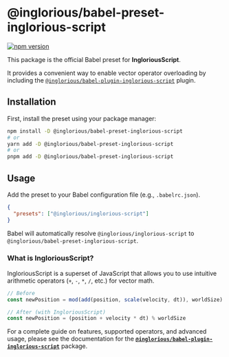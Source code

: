 # @inglorious/babel-preset-inglorious-script

[![npm version](https://img.shields.io/npm/v/@inglorious/babel-preset-inglorious-script.svg)](https://www.npmjs.com/package/@inglorious/babel-preset-inglorious-script)

This package is the official Babel preset for **IngloriousScript**.

It provides a convenient way to enable vector operator overloading by including the [`@inglorious/babel-plugin-inglorious-script`](../babel-plugin-inglorious-script/README.md) plugin.

## Installation

First, install the preset using your package manager:

```bash
npm install -D @inglorious/babel-preset-inglorious-script
# or
yarn add -D @inglorious/babel-preset-inglorious-script
# or
pnpm add -D @inglorious/babel-preset-inglorious-script
```

## Usage

Add the preset to your Babel configuration file (e.g., `.babelrc.json`).

```json
{
  "presets": ["@inglorious/inglorious-script"]
}
```

Babel will automatically resolve `@inglorious/inglorious-script` to `@inglorious/babel-preset-inglorious-script`.

### What is IngloriousScript?

IngloriousScript is a superset of JavaScript that allows you to use intuitive arithmetic operators (`+`, `-`, `*`, `/`, etc.) for vector math.

```javascript
// Before
const newPosition = mod(add(position, scale(velocity, dt)), worldSize)

// After (with IngloriousScript)
const newPosition = (position + velocity * dt) % worldSize
```

For a complete guide on features, supported operators, and advanced usage, please see the documentation for the **[`@inglorious/babel-plugin-inglorious-script`](https://www.npmjs.com/package/@inglorious/babel-plugin-inglorious-script)** package.

